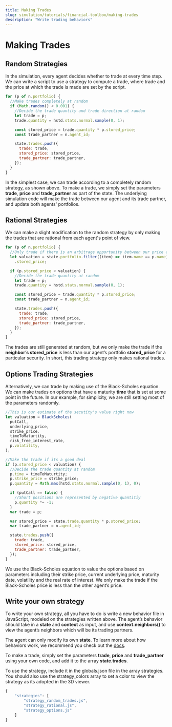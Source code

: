 ```yaml
---
title: Making Trades
slug: simulation/tutorials/financial-toolbox/making-trades
description: "Write trading behaviors"
---
```


# Making Trades

## Random Strategies

In the simulation, every agent decides whether to trade at every time step. We can write a script to use a strategy to compute a trade, where trade and the price at which the trade is made are set by the script.

```javascript
for (p of n.portfolio) {
  //Make trades completely at random
  if (Math.random() < 0.001) {
    //Decide the trade quantity and trade direction at random
    let trade = p;
    trade.quantity = hstd.stats.normal.sample(0, 1);

    const stored_price = trade.quantity * p.stored_price;
    const trade_partner = n.agent_id;

    state.trades.push({
      trade: trade,
      stored_price: stored_price,
      trade_partner: trade_partner,
    });
  }
}
```

In the simplest case, we can trade according to a completely random strategy, as shown above. To make a trade, we simply set the parameters **trade**, **price** and **trade_partner** as part of the state. The underlying simulation code will make the trade between our agent and its trade partner, and update both agents' portfolios.

## Rational Strategies

We can make a slight modification to the random strategy by only making the trades that are rational from each agent's point of view.

```javascript
for (p of n.portfolio) {
  //Only trade if there is an arbitrage opportunity between our price and our neighbour's
  let valuation = state.portfolio.filter((item) => item.name == p.name)[0]
    .stored_price;

  if (p.stored_price < valuation) {
    //Decide the trade quantity at random
    let trade = p;
    trade.quantity = hstd.stats.normal.sample(0, 1);

    const stored_price = trade.quantity * p.stored_price;
    const trade_partner = n.agent_id;

    state.trades.push({
      trade: trade,
      stored_price: stored_price,
      trade_partner: trade_partner,
    });
  }
}
```

The trades are still generated at random, but we only make the trade if the **neighbor’s stored_price** is less than our agent’s portfolio **stored_price** for a particular security. In short, this trading strategy only makes rational trades.

## Options Trading Strategies

Alternatively, we can trade by making use of the Black-Scholes equation. We can make trades on options that have a maturity **time** that is set at some point in the future. In our example, for simplicity, we are still setting most of the parameters randomly.

```javascript
//This is our estimate of the secutity's value right now
let valuation = BlackScholes(
  putCall,
  underlying_price,
  strike_price,
  timeToMaturtity,
  risk_free_interest_rate,
  p.volatility,
);

//Make the trade if its a good deal
if (p.stored_price < valuation) {
  //Decide the trade quantity at random
  p.time = timeToMaturtity;
  p.strike_price = strike_price;
  p.quantity = Math.max(hstd.stats.normal.sample(0, 1), 0);

  if (putCall == false) {
    //Short positions are represented by negative quantitiy
    p.quantity *= -1;
  }
  var trade = p;

  var stored_price = state.trade.quantity * p.stored_price;
  var trade_partner = n.agent_id;

  state.trades.push({
    trade: trade,
    stored_price: stored_price,
    trade_partner: trade_partner,
  });
}
```

We use the Black-Scholes equation to value the options based on parameters including their strike price, current underlying price, maturity date, volatility and the real rate of interest. We only make the trade if the Black-Scholes price is less than the other agent’s price.

## Write your own strategy

To write your own strategy, all you have to do is write a new behavior file in JavaScript, modeled on the strategies written above. The agent’s behavior should take in a **state** and **context** as input, and use **context.neighbors()** to view the agent’s neighbors which will be its trading partners.

The agent can only modify its own **state**. To learn more about how behaviors work, we recommend you check out the [docs](https://hash.ai/docs/simulation/creating-simulations/anatomy-of-an-agent).

To make a trade, simply set the parameters **trade**, **price** and **trade_partner** using your own code, and add it to the array **state.trades**.

To use the strategy, include it in the globals.json file in the array strategies. You should also use the strategy_colors array to set a color to view the strategy as its adopted in the 3D viewer.

```javascript
{
    "strategies": [
        "strategy_random_trades.js",
        "strategy_rational.js",
        "strategy_options.js"
    ]
}
```
